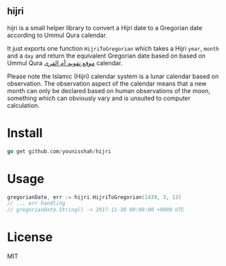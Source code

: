 ## hijri

hijri is a small helper library to convert a Hijri date to a Gregorian date according to Ummul Qura calendar.

It just exports one function `HijriToGregorian` which takes a Hijri `year`, `month`
and a `day` and return the equivalent Gregorian date based on based on Ummul Qura [موقع تقويم أم القرى](http://www.ummulqura.org.sa/) calendar.

Please note the Islamic (Hijri) calendar system is a lunar calendar based on observation. 
The observation aspect of the calendar means that a new month can only be declared based on human observations of the moon, 
something which can obviously vary and is unsuited to computer calculation.

# Install

```go 
go get github.com/younisshah/hijri
```


# Usage

```go
gregorianDate, err := hijri.HijriToGregorian(1439, 3, 12)
// ... err handling
// gregorianDate.String() -> 2017-11-30 00:00:00 +0000 UTC
```

# License

MIT
